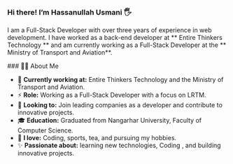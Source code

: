 ### Hi there!  I’m **Hassanullah Usmani** 🖐

<p> I am a Full-Stack Developer with over three years of experience in web development. I have worked as a back-end developer at ** Entire Thinkers Technology ** and am currently working as a Full-Stack Developer at the ** Ministry of Transport and Aviation**. </p>
### 👨‍💻 About Me

- 💼 **Currently working at:** Entire Thinkers Technology and the Ministry of Transport and Aviation.
- ⚡ **Role:** Working as a Full-Stack Developer with a focus on LRTM.
- 👯 **Looking to:** Join leading companies as a developer and contribute to innovative projects.
- 🎓 **Education:** Graduated from Nangarhar University, Faculty of Computer Science.
- 🌿 **I love:** Coding, sports, tea, and pursuing my hobbies.
- ✨ **Passionate about:** learning new technologies, Coding , and building innovative projects.
